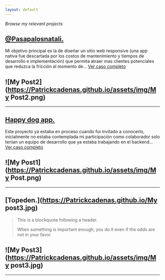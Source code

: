 ```yaml
---
layout: default
---
```


_Browse my relevant projects_


## [@Pasapalosnatali.](/pasapalosnatali.html)

Mi objetivo principal es la de diseñar un sitio web responsive (una app nativa fue descartada por los costos de mantenimiento y tiempos de desarrollo e implementación) que permita atraer mas clientes potenciales que reduzca la fricción al momento de... [Ver caso completo](./pasapalosnatali.html)

![My Post2](https://Patrickcadenas.github.io/assets/img/My Post2.png)
---
---
## [Happy dog app.](/happydog-app.html)

Este proyecto ya estaba en proceso cuando fui invitado a conocerlo, inicialmente no estaba contemplada mi participación como colaborador solo tenían un equipo de desarrollo que ya estaba trabajando en el backend... [Ver caso completo](./happydog-app.html)

![My Post1](https://Patrickcadenas.github.io/assets/img/My Post.png)
---
---
## [Topeden.](https://Patrickcadenas.github.io/My post3.jpg)

> This is a blockquote following a header.
>
> When something is important enough, you do it even if the odds are not in your favor.

![My Post3](https://Patrickcadenas.github.io/assets/img/My post3.jpg)
---
---
